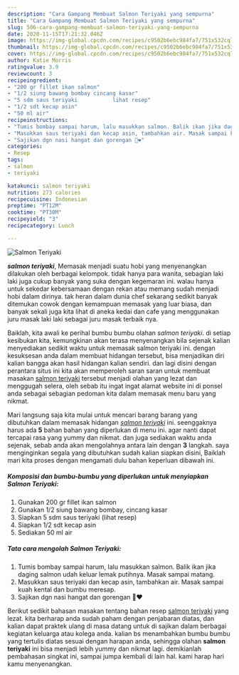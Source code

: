 ```yaml
---
description: "Cara Gampang Membuat Salmon Teriyaki yang sempurna"
title: "Cara Gampang Membuat Salmon Teriyaki yang sempurna"
slug: 506-cara-gampang-membuat-salmon-teriyaki-yang-sempurna
date: 2020-11-15T17:21:32.046Z
image: https://img-global.cpcdn.com/recipes/c9502b6ebc984fa7/751x532cq70/salmon-teriyaki-foto-resep-utama.jpg
thumbnail: https://img-global.cpcdn.com/recipes/c9502b6ebc984fa7/751x532cq70/salmon-teriyaki-foto-resep-utama.jpg
cover: https://img-global.cpcdn.com/recipes/c9502b6ebc984fa7/751x532cq70/salmon-teriyaki-foto-resep-utama.jpg
author: Katie Morris
ratingvalue: 3.9
reviewcount: 3
recipeingredient:
- "200 gr fillet ikan salmon"
- "1/2 siung bawang bombay cincang kasar"
- "5 sdm saus teriyaki           lihat resep"
- "1/2 sdt kecap asin"
- "50 ml air"
recipeinstructions:
- "Tumis bombay sampai harum, lalu masukkan salmon. Balik ikan jika daging salmon udah keluar lemak putihnya. Masak sampai matang."
- "Masukkan saus teriyaki dan kecap asin, tambahkan air. Masak sampai kuah kental dan bumbu meresap."
- "Sajikan dgn nasi hangat dan gorengan 🤤❤️"
categories:
- Resep
tags:
- salmon
- teriyaki

katakunci: salmon teriyaki 
nutrition: 273 calories
recipecuisine: Indonesian
preptime: "PT12M"
cooktime: "PT30M"
recipeyield: "3"
recipecategory: Lunch

---
```



![Salmon Teriyaki](https://img-global.cpcdn.com/recipes/c9502b6ebc984fa7/751x532cq70/salmon-teriyaki-foto-resep-utama.jpg)

<b><i>salmon teriyaki</i></b>, Memasak menjadi suatu hobi yang menyenangkan dilakukan oleh berbagai kelompok. tidak hanya para wanita, sebagian laki laki juga cukup banyak yang suka dengan kegemaran ini. walau hanya untuk sekedar kebersamaan dengan rekan atau memang sudah menjadi hobi dalam dirinya. tak heran dalam dunia chef sekarang sedikit banyak ditemukan cowok dengan kemampuan memasak yang luar biasa, dan banyak sekali juga kita lihat di aneka kedai dan cafe yang menggunakan juru masak laki laki sebagai juru masak terbaik nya.

Baiklah, kita awali ke perihal bumbu bumbu olahan <i>salmon teriyaki</i>. di setiap kesibukan kita, kemungkinan akan terasa menyenangkan bila sejenak kalian menyediakan sedikit waktu untuk memasak salmon teriyaki ini. dengan kesuksesan anda dalam membuat hidangan tersebut, bisa menjadikan diri kalian bangga akan hasil hidangan kalian sendiri. dan lagi disini dengan perantara situs ini kita akan memperoleh saran saran untuk membuat masakan <u>salmon teriyaki</u> tersebut menjadi olahan yang lezat dan menggugah selera, oleh sebab itu ingat ingat alamat website ini di ponsel anda sebagai sebagian pedoman kita dalam memasak menu baru yang nikmat.




Mari langsung saja kita mulai untuk mencari barang barang yang dibutuhkan dalam memasak hidangan <u><i>salmon teriyaki</i></u> ini. seenggaknya harus ada <b>5</b> bahan bahan yang diperlukan di menu ini. agar nanti dapat tercapai rasa yang yummy dan nikmat. dan juga sediakan waktu anda sejenak, sebab anda akan mengolahnya antara lain dengan <b>3</b> langkah. saya menginginkan segala yang dibutuhkan sudah kalian siapkan disini, Baiklah mari kita proses dengan mengamati dulu bahan keperluan dibawah ini.

<!--inarticleads1-->

##### Komposisi dan bumbu-bumbu yang diperlukan untuk menyiapkan Salmon Teriyaki:

1. Gunakan 200 gr fillet ikan salmon
1. Gunakan 1/2 siung bawang bombay, cincang kasar
1. Siapkan 5 sdm saus teriyaki           (lihat resep)
1. Siapkan 1/2 sdt kecap asin
1. Sediakan 50 ml air




<!--inarticleads2-->

##### Tata cara mengolah Salmon Teriyaki:

1. Tumis bombay sampai harum, lalu masukkan salmon. Balik ikan jika daging salmon udah keluar lemak putihnya. Masak sampai matang.
1. Masukkan saus teriyaki dan kecap asin, tambahkan air. Masak sampai kuah kental dan bumbu meresap.
1. Sajikan dgn nasi hangat dan gorengan 🤤❤️




Berikut sedikit bahasan masakan tentang bahan resep <u>salmon teriyaki</u> yang lezat. kita berharap anda sudah paham dengan penjabaran diatas, dan kalian dapat praktek ulang di masa datang untuk di sajikan dalam berbagai kegiatan keluarga atau kolega anda. kalian bs menambahkan bumbu bumbu yang tertulis diatas sesuai dengan harapan anda, sehingga olahan <b>salmon teriyaki</b> ini bisa menjadi lebih yummy dan nikmat lagi. demikianlah pembahasan singkat ini, sampai jumpa kembali di lain hal. kami harap hari kamu menyenangkan.
